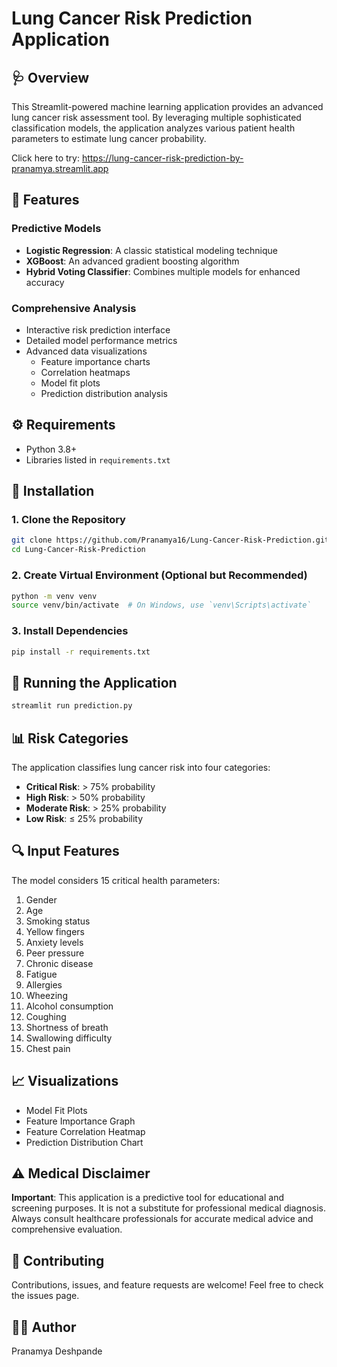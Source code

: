 # Lung Cancer Risk Prediction Application

## 🩺 Overview
This Streamlit-powered machine learning application provides an advanced lung cancer risk assessment tool. By leveraging multiple sophisticated classification models, the application analyzes various patient health parameters to estimate lung cancer probability.

Click here to try: https://lung-cancer-risk-prediction-by-pranamya.streamlit.app

## 🚀 Features

### Predictive Models
- **Logistic Regression**: A classic statistical modeling technique
- **XGBoost**: An advanced gradient boosting algorithm
- **Hybrid Voting Classifier**: Combines multiple models for enhanced accuracy

### Comprehensive Analysis
- Interactive risk prediction interface
- Detailed model performance metrics
- Advanced data visualizations
  - Feature importance charts
  - Correlation heatmaps
  - Model fit plots
  - Prediction distribution analysis

## ⚙️ Requirements
- Python 3.8+
- Libraries listed in `requirements.txt`

## 🔧 Installation

### 1. Clone the Repository
```bash
git clone https://github.com/Pranamya16/Lung-Cancer-Risk-Prediction.git
cd Lung-Cancer-Risk-Prediction
```

### 2. Create Virtual Environment (Optional but Recommended)
```bash
python -m venv venv
source venv/bin/activate  # On Windows, use `venv\Scripts\activate`
```

### 3. Install Dependencies
```bash
pip install -r requirements.txt
```

## 🏃 Running the Application
```bash
streamlit run prediction.py
```

## 📊 Risk Categories
The application classifies lung cancer risk into four categories:
- **Critical Risk**: > 75% probability
- **High Risk**: > 50% probability
- **Moderate Risk**: > 25% probability
- **Low Risk**: ≤ 25% probability

## 🔍 Input Features
The model considers 15 critical health parameters:
1. Gender
2. Age
3. Smoking status
4. Yellow fingers
5. Anxiety levels
6. Peer pressure
7. Chronic disease
8. Fatigue
9. Allergies
10. Wheezing
11. Alcohol consumption
12. Coughing
13. Shortness of breath
14. Swallowing difficulty
15. Chest pain

## 📈 Visualizations
- Model Fit Plots
- Feature Importance Graph
- Feature Correlation Heatmap
- Prediction Distribution Chart

## ⚠️ Medical Disclaimer
**Important**: This application is a predictive tool for educational and screening purposes. It is not a substitute for professional medical diagnosis. Always consult healthcare professionals for accurate medical advice and comprehensive evaluation.

## 👥 Contributing
Contributions, issues, and feature requests are welcome! Feel free to check the issues page.



## 👨‍💻 Author
Pranamya Deshpande
